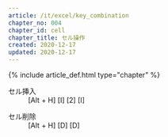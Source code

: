 ```yaml
---
article: /it/excel/key_combination
chapter_no: 004
chapter_id: cell
chapter_title: セル操作
created: 2020-12-17
updated: 2020-12-17
---
```

{% include article_def.html type="chapter" %}

<dl>
  <dt>セル挿入</dt>
  <dd>[Alt + H] [I] [2] [I]</dd>
</dl>
<dl>
  <dt>セル削除</dt>
  <dd>[Alt + H] [D] [D]</dd>
</dl>
